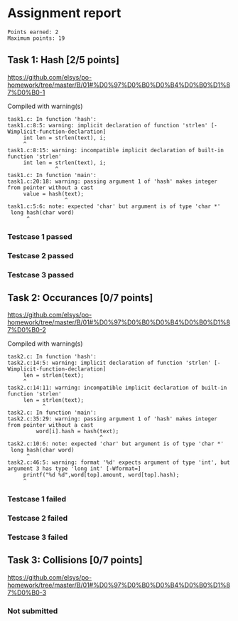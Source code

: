 # Assignment report
```
Points earned: 2
Maximum points: 19
```

## Task 1: Hash [2/5 points]
https://github.com/elsys/po-homework/tree/master/B/01#%D0%97%D0%B0%D0%B4%D0%B0%D1%87%D0%B0-1

Compiled with warning(s)
```
task1.c: In function 'hash':
task1.c:8:5: warning: implicit declaration of function 'strlen' [-Wimplicit-function-declaration]
     int len = strlen(text), i;
     ^
task1.c:8:15: warning: incompatible implicit declaration of built-in function 'strlen'
     int len = strlen(text), i;
               ^
task1.c: In function 'main':
task1.c:20:18: warning: passing argument 1 of 'hash' makes integer from pointer without a cast
     value = hash(text);
                  ^
task1.c:5:6: note: expected 'char' but argument is of type 'char *'
 long hash(char word)
      ^

```
### Testcase 1 passed
### Testcase 2 passed
### Testcase 3 passed

## Task 2: Occurances [0/7 points]
https://github.com/elsys/po-homework/tree/master/B/01#%D0%97%D0%B0%D0%B4%D0%B0%D1%87%D0%B0-2

Compiled with warning(s)
```
task2.c: In function 'hash':
task2.c:14:5: warning: implicit declaration of function 'strlen' [-Wimplicit-function-declaration]
     len = strlen(text);
     ^
task2.c:14:11: warning: incompatible implicit declaration of built-in function 'strlen'
     len = strlen(text);
           ^
task2.c: In function 'main':
task2.c:35:29: warning: passing argument 1 of 'hash' makes integer from pointer without a cast
         word[i].hash = hash(text);
                             ^
task2.c:10:6: note: expected 'char' but argument is of type 'char *'
 long hash(char word)
      ^
task2.c:46:5: warning: format '%d' expects argument of type 'int', but argument 3 has type 'long int' [-Wformat=]
     printf("%d %d",word[top].amount, word[top].hash);
     ^

```
### Testcase 1 failed
### Testcase 2 failed
### Testcase 3 failed

## Task 3: Collisions [0/7 points]
https://github.com/elsys/po-homework/tree/master/B/01#%D0%97%D0%B0%D0%B4%D0%B0%D1%87%D0%B0-3

### Not submitted
